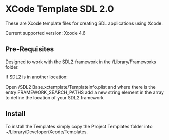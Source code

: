 XCode Template SDL 2.0
======================

These are Xcode template files for creating SDL applications using Xcode.

Current supported version: Xcode 4.6

Pre-Requisites
---------------
Designed to work with the SDL2.framework in the /Library/Frameworks folder.

If SDL2 is in another location: 

Open /SDL2 Base.xctemplate/TemplateInfo.plist and where there is the entry FRAMEWORK_SEARCH_PATHS add a new string element in the array to define the location of your SDL2.framework

Install
---------------
To install the Templates simply copy the Project Templates folder into ~/Library/Developer/Xcode/Templates.



